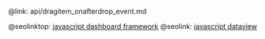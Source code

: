 @link: api/dragitem_onafterdrop_event.md

@seolinktop: [javascript dashboard framework](https://webix.com)
@seolink: [javascript dataview](https://webix.com/widget/dataview/)